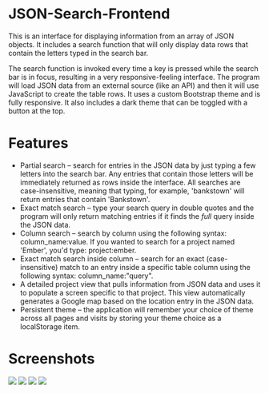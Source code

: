 # JSON-Search-Frontend
This is an interface for displaying information from an array of JSON objects. It includes a search function that will only display data rows that contain the letters typed in the search bar.

The search function is invoked every time a key is pressed while the search bar is in focus, resulting in a very responsive-feeling interface. The program will load JSON data from an external source (like an API) and then it will use JavaScript to create the table rows. It uses a custom Bootstrap theme and is fully responsive. It also includes a dark theme that can be toggled with a button at the top.

# Features

- Partial search – search for entries in the JSON data by just typing a few letters into the search bar. Any entries that contain those letters will be immediately returned as rows inside the interface. All searches are case-insensitive, meaning that typing, for example, 'bankstown' will return entries that contain 'Bankstown'.
- Exact match search – type your search query in double quotes and the program will only return matching entries if it finds the *full* query inside the JSON data.
- Column search – search by column using the following syntax: column_name:value. If you wanted to search for a project named 'Ember', you'd type: project:ember.
- Exact match search inside column – search for an exact (case-insensitive) match to an entry inside a specific table column using the following syntax: column_name:"query".
- A detailed project view that pulls information from JSON data and uses it to populate a screen specific to that project. This view automatically generates a Google map based on the location entry in the JSON data.
- Persistent theme – the application will remember your choice of theme across all pages and visits by storing your theme choice as a localStorage item.

# Screenshots

<img src="https://github.com/jm11116/JSON-Search-Frontend/blob/main/screenshots/light_mode.png" style="max-width:650px"/>
<img src="https://github.com/jm11116/JSON-Search-Frontend/blob/main/screenshots/project_view_light.png" style="max-width:650px"/>
<img src="https://github.com/jm11116/JSON-Search-Frontend/blob/main/screenshots/project_view_dark.png" style="max-width:650px"/>
<img src="https://github.com/jm11116/JSON-Search-Frontend/blob/main/screenshots/mobile_view.png" style="max-width:100px"/>
